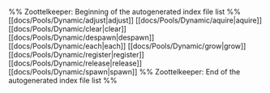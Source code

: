 %% Zoottelkeeper: Beginning of the autogenerated index file list  %%
 [[docs/Pools/Dynamic/adjust|adjust]]
 [[docs/Pools/Dynamic/aquire|aquire]]
 [[docs/Pools/Dynamic/clear|clear]]
 [[docs/Pools/Dynamic/despawn|despawn]]
 [[docs/Pools/Dynamic/each|each]]
 [[docs/Pools/Dynamic/grow|grow]]
 [[docs/Pools/Dynamic/register|register]]
 [[docs/Pools/Dynamic/release|release]]
 [[docs/Pools/Dynamic/spawn|spawn]]
%% Zoottelkeeper: End of the autogenerated index file list  %%
